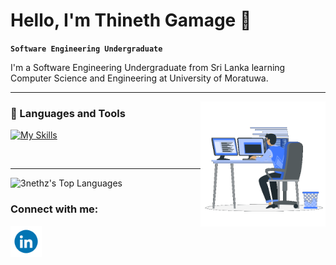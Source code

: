 # Hello, I'm Thineth Gamage 👋

**`Software Engineering Undergraduate`**

<p align='left'> I'm a Software Engineering Undergraduate from Sri Lanka learning Computer Science and Engineering at University of Moratuwa. </p>

<hr />
<img align='right' src=src\gif2.gif height='200'/>


### 🧰 Languages and Tools
[![My Skills](https://skillicons.dev/icons?i=cpp,nodejs,react,arduino,docker,c,firebase,git,github,java,js,mysql,py,react,ros,vscode&perline=8)](https://skillicons.dev)

<br />

---

![3nethz's Top Languages](https://github-readme-stats.vercel.app/api/top-langs/?username=3nethz&theme=prussian&show_icons=true&hide_border=true&layout=compact) 

<h3 align='left'> Connect with me: </h3>
<p align='left'>
<a href="https://www.linkedin.com/in/thineth-gamage-3212aa320/" target='black'><img src=src\linkedin.gif height='50' align='center'/></a>
</p>
<!--
**3nethz/3nethz** is a ✨ _special_ ✨ repository because its `README.md` (this file) appears on your GitHub profile.

Here are some ideas to get you started:

- 🔭 I’m currently working on ...
- 🌱 I’m currently learning ...
- 👯 I’m looking to collaborate on ...
- 🤔 I’m looking for help with ...
- 💬 Ask me about ...
- 📫 How to reach me: ...
- 😄 Pronouns: ...
- ⚡ Fun fact: ...
-->
